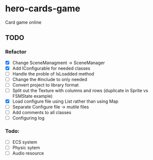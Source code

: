 # hero-cards-game

Card game online

## TODO

### Refactor

-   [x] Change SceneManagment -> SceneManager
-   [x] Add IConfigurable for needed classes
-   [ ] Handle the proble of IsLoadded method
-   [ ] Change the #include to only needed
-   [ ] Convert project to library format
-   [ ] Split out the Texture with columns and rows (duplicate in Sprite vs FSMState example)
-   [x] Load configure file using List rather than using Map
-   [ ] Separate Configure file -> mutile files
-   [ ] Add comments to all classes
-   [ ] Configuring log

### Todo:

-   [ ] ECS system
-   [ ] Physic sytem
-   [ ] Audio resource
